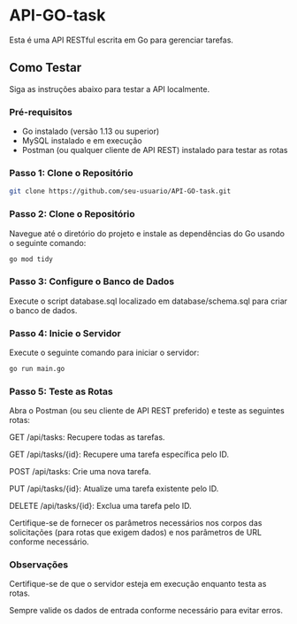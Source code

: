 # API-GO-task

Esta é uma API RESTful escrita em Go para gerenciar tarefas.

## Como Testar

Siga as instruções abaixo para testar a API localmente.

### Pré-requisitos

- Go instalado (versão 1.13 ou superior)
- MySQL instalado e em execução
- Postman (ou qualquer cliente de API REST) instalado para testar as rotas

### Passo 1: Clone o Repositório

```bash
git clone https://github.com/seu-usuario/API-GO-task.git
```
### Passo 2: Clone o Repositório
Navegue até o diretório do projeto e instale as dependências do Go usando o seguinte comando:

```bash
go mod tidy
```
### Passo 3: Configure o Banco de Dados

Execute o script database.sql localizado em database/schema.sql para criar o banco de dados.

### Passo 4: Inicie o Servidor
Execute o seguinte comando para iniciar o servidor:
```bash
go run main.go
```

### Passo 5: Teste as Rotas
Abra o Postman (ou seu cliente de API REST preferido) e teste as seguintes rotas:

GET /api/tasks: Recupere todas as tarefas.

GET /api/tasks/{id}: Recupere uma tarefa específica pelo ID.

POST /api/tasks: Crie uma nova tarefa.

PUT /api/tasks/{id}: Atualize uma tarefa existente pelo ID.

DELETE /api/tasks/{id}: Exclua uma tarefa pelo ID.

Certifique-se de fornecer os parâmetros necessários nos corpos das solicitações (para rotas que exigem dados) e nos parâmetros de URL conforme necessário.

### Observações
Certifique-se de que o servidor esteja em execução enquanto testa as rotas.

Sempre valide os dados de entrada conforme necessário para evitar erros.

